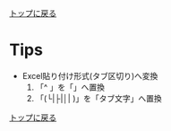 [トップに戻る](../index.md)

# Tips

- Excel貼り付け形式(タブ区切り)へ変換
	1. 「^  」を「」へ置換
	1. 「(└|├|│|  )」を「タブ文字」へ置換

[トップに戻る](../index.md)

